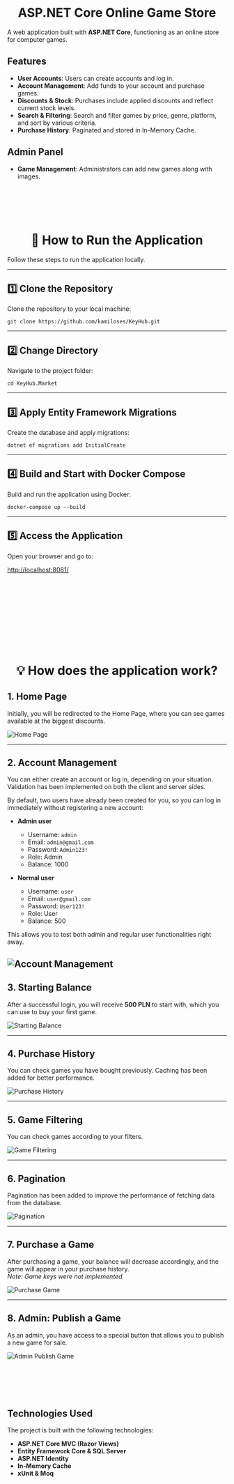 
<h1 align="center"> ASP.NET Core Online Game Store</h1>

A web application built with **ASP.NET Core**, functioning as an online store for computer games. 

## Features

- **User Accounts**: Users can create accounts and log in.  
- **Account Management**: Add funds to your account and purchase games.  
- **Discounts & Stock**: Purchases include applied discounts and reflect current stock levels.  
- **Search & Filtering**: Search and filter games by price, genre, platform, and sort by various criteria.  
- **Purchase History**: Paginated and stored in In-Memory Cache.  

## Admin Panel

- **Game Management**: Administrators can add new games along with images.


<br><br><br><br>


<h1 align="center">🚀 How to Run the Application</h1>

Follow these steps to run the application locally.

---

## 1️⃣ Clone the Repository

Clone the repository to your local machine:

```
git clone https://github.com/kamiloses/KeyHub.git
```

---

## 2️⃣ Change Directory

Navigate to the project folder:

```
cd KeyHub.Market
```

---

## 3️⃣ Apply Entity Framework Migrations

Create the database and apply migrations:

```
dotnet ef migrations add InitialCreate
```

---

## 4️⃣ Build and Start with Docker Compose

Build and run the application using Docker:

```
docker-compose up --build
```

---

## 5️⃣ Access the Application

Open your browser and go to:

[http://localhost:8081/](http://localhost:8081/)








                   


<br><br><br><br><br><br><br><br><br>
       <h1 align="center">💡 How does the application work?</h1>

## 1. Home Page
Initially, you will be redirected to the Home Page, where you can see games available at the biggest discounts.

![Home Page](https://github.com/user-attachments/assets/667d35e1-d398-4b84-b225-95fef3f1547d)

---

## 2. Account Management

You can either create an account or log in, depending on your situation. Validation has been implemented on both the client and server sides.  

By default, two users have already been created for you, so you can log in immediately without registering a new account:

- **Admin user**
  - Username: `admin`
  - Email: `admin@gmail.com`
  - Password: `Admin123!`
  - Role: Admin
  - Balance: 1000

- **Normal user**
  - Username: `user`
  - Email: `user@gmail.com`
  - Password: `User123!`
  - Role: User
  - Balance: 500

This allows you to test both admin and regular user functionalities right away.

![Account Management](https://github.com/user-attachments/assets/99355ca9-1abb-4cc1-ac9f-59cfbd094e97)
---

## 3. Starting Balance
After a successful login, you will receive **500 PLN** to start with, which you can use to buy your first game.

![Starting Balance](https://github.com/user-attachments/assets/07b3ded4-abb3-4774-adee-4907993d0ec0)

---

## 4. Purchase History
You can check games you have bought previously. Caching has been added for better performance.

![Purchase History](https://github.com/user-attachments/assets/72644725-da18-451e-9063-a0dece047c1f)

---

## 5. Game Filtering
You can check games according to your filters.

![Game Filtering](https://github.com/user-attachments/assets/7ee5102c-4df8-4b05-a6a4-97c5bee91579)

---

## 6. Pagination
Pagination has been added to improve the performance of fetching data from the database.

![Pagination](https://github.com/user-attachments/assets/d590f6e1-3747-47f1-872c-111557369a55)

---

## 7. Purchase a Game
After purchasing a game, your balance will decrease accordingly, and the game will appear in your purchase history.  
*Note: Game keys were not implemented.*

![Purchase Game](https://github.com/user-attachments/assets/b04d3a3c-51d1-4860-8b15-d73cc15bb9a4)

---

## 8. Admin: Publish a Game
As an admin, you have access to a special button that allows you to publish a new game for sale.

![Admin Publish Game](https://github.com/user-attachments/assets/9ed62ff8-d654-40e6-bef3-9007411d6f00)


<br><br><br><br>




## Technologies Used

The project is built with the following technologies:

- **ASP.NET Core MVC (Razor Views)**
- **Entity Framework Core & SQL Server**
- **ASP.NET Identity**
- **In-Memory Cache**
- **xUnit & Moq**
